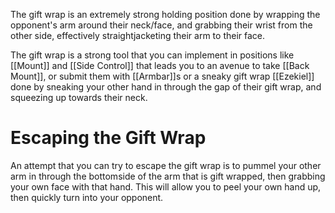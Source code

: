 The gift wrap is an extremely strong holding position done by wrapping the opponent's arm around their neck/face, and grabbing their wrist from the other side, effectively straightjacketing their arm to their face.

The gift wrap is a strong tool that you can implement in positions like [[Mount]] and [[Side Control]] that leads you to an avenue to take [[Back Mount]], or submit them with [[Armbar]]s or a sneaky gift wrap [[Ezekiel]] done by sneaking your other hand in through the gap of their gift wrap, and squeezing up towards their neck.

# Escaping the Gift Wrap

An attempt that you can try to escape the gift wrap is to pummel your other arm in through the bottomside of the arm that is gift wrapped, then grabbing your own face with that hand. This will allow you to peel your own hand up, then quickly turn into your opponent.
